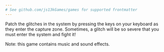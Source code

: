 ```yaml
---
# See github.com/js13kGames/games for supported frontmatter
---
```

Patch the glitches in the system by pressing the keys on your keyboard as they enter the capture zone. Sometimes, a glitch will be so severe that you must enter the system and fight it!

Note: this game contains music and sound effects.